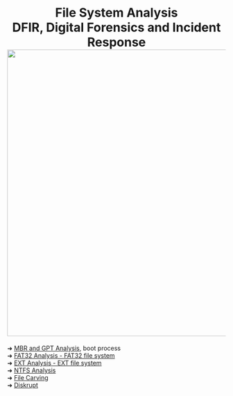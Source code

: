 
<h1 align="center">File System Analysis<br>DFIR, Digital Forensics and Incident Response<img width="660px" src="https://github.com/user-attachments/assets/f460f04d-b05c-4d92-b163-df92c854009e"></h1>

➜ [MBR and GPT Analysis](https://github.com/RosanaFSS/DFIR-System-Analysis-and-Recovery/blob/main/1%20.%20MBR%20and%20GPT%20Analysis.md),  boot process<br>
➜ [FAT32 Analysis - FAT32 file system]()<br>
➜ [EXT Analysis - EXT file system]()<br>
➜ [NTFS Analysis](https://github.com/RosanaFSS/DFIR-System-Analysis-and-Recovery/blob/main/4%20.%20NTFS%20Analysis.md)<br>
➜ [File Carving]()<br>
➜ [Diskrupt](https://github.com/RosanaFSS/DFIR-System-Analysis-and-Recovery/blob/main/6%20.%20Diskrupt.md)
